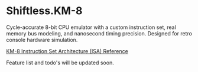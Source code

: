 # Shiftless.KM-8
Cycle-accurate 8-bit CPU emulator with a custom instruction set, real memory bus modeling, and nanosecond timing precision. Designed for retro console hardware simulation.

[KM-8 Instruction Set Architecture (ISA) Reference](https://docs.google.com/spreadsheets/d/e/2PACX-1vSSzp-oZNr_h9Us65e0UrF9ESyOXO6_gnx0hY0Eyh24c0IlcSEq00Tn180mcb8w0Caj9aS4pJOzBxoL/pubhtml)

Feature list and todo's will be updated soon.
